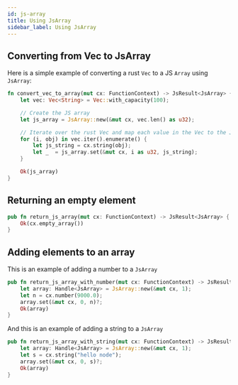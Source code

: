 ```yaml
---
id: js-array
title: Using JsArray
sidebar_label: Using JsArray
---
```


## Converting from Vec to JsArray

Here is a simple example of converting a rust `Vec` to a JS `Array` using `JsArray`:

```rust
fn convert_vec_to_array(mut cx: FunctionContext) -> JsResult<JsArray> {
    let vec: Vec<String> = Vec::with_capacity(100);

    // Create the JS array
    let js_array = JsArray::new(&mut cx, vec.len() as u32);

    // Iterate over the rust Vec and map each value in the Vec to the JS array
    for (i, obj) in vec.iter().enumerate() {
        let js_string = cx.string(obj);
        let _  = js_array.set(&mut cx, i as u32, js_string);
    }

    Ok(js_array)
}
```

## Returning an empty element
```rust
pub fn return_js_array(mut cx: FunctionContext) -> JsResult<JsArray> {
    Ok(cx.empty_array())
}
```

## Adding elements to an array
This is an example of adding a number to a `JsArray`
```rust
pub fn return_js_array_with_number(mut cx: FunctionContext) -> JsResult<JsArray> {
    let array: Handle<JsArray> = JsArray::new(&mut cx, 1);
    let n = cx.number(9000.0);
    array.set(&mut cx, 0, n)?;
    Ok(array)
}
```
And this is an example of adding a string to a `JsArray`
```rust
pub fn return_js_array_with_string(mut cx: FunctionContext) -> JsResult<JsArray> {
    let array: Handle<JsArray> = JsArray::new(&mut cx, 1);
    let s = cx.string("hello node");
    array.set(&mut cx, 0, s)?;
    Ok(array)
}
```